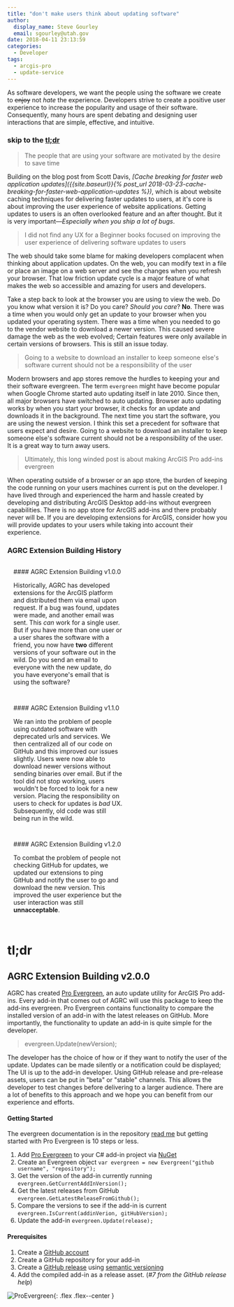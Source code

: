 ```yaml
---
title: "don't make users think about updating software"
author:
  display_name: Steve Gourley
  email: sgourley@utah.gov
date: 2018-04-11 23:13:59
categories:
  - Developer
tags:
  - arcgis-pro
  - update-service
---
```


As software developers, we want the people using the software we create to ~~enjoy~~ not _hate_ the experience. Developers strive to create a positive user experience to increase the popularity and usage of their software. Consequently, many hours are spent debating and designing user interactions that are simple, effective, and intuitive.

### skip to the [tl;dr <i class="fas fa-long-arrow-alt-down"></i>](#tldr)

> The people that are using your software are motivated by the desire to save time

Building on the blog post from Scott Davis, _[Cache breaking for faster web application updates]({{site.baseurl}}{% post_url 2018-03-23-cache-breaking-for-faster-web-application-updates %})_, which is about website caching techniques for delivering faster updates to users, at it's core is about improving the user experience of website applications. Getting updates to users is an often overlooked feature and an after thought. But it is very important—_Especially when you ship a lot of bugs_.

> I did not find any UX for a Beginner books focused on improving the user experience of delivering software updates to users

The web should take some blame for making developers complacent when thinking about application updates. On the web, you can modify text in a file or place an image on a web server and see the changes when you refresh your browser. That low friction update cycle is a major feature of what makes the web so accessible and amazing for users and developers.

Take a step back to look at the browser you are using to view the web. Do you know what version it is? Do you care? _Should you care_? **No**. There was a time when you would only get an update to your browser when you updated your operating system. There was a time when you needed to go to the vendor website to download a newer version. This caused severe damage the web as the web evolved; Certain features were only available in certain versions of browsers. This is still an issue today.

> Going to a website to download an installer to keep someone else's software current should not be a responsibility of the user

Modern browsers and app stores remove the hurdles to keeping your and their software evergreen. The term `evergreen` might have become popular when Google Chrome started auto updating itself in late 2010. Since then, all major browsers have switched to auto updating. Browser auto updating works by when you start your browser, it checks for an update and downloads it in the background. The next time you start the software, you are using the newest version. I think this set a precedent for software that users expect and desire. Going to a website to download an installer to keep someone else's software current should not be a responsibility of the user. It is a great way to turn away users.

> Ultimately, this long winded post is about making ArcGIS Pro add-ins evergreen

When operating outside of a browser or an app store, the burden of keeping the code running on your users machines current is put on the developer. I have lived through and experienced the harm and hassle created by developing and distributing ArcGIS Desktop add-ins without evergreen capabilities. There is no app store for ArcGIS add-ins and there probably never will be. If you are developing extensions for ArcGIS, consider how you will provide updates to your users while taking into account their experience.

### AGRC Extension Building History

<div class="flex flex--around flex--wrap">
  <div style="width:50%;padding:1em" markdown="1">
#### AGRC Extension Building v1.0.0

Historically, AGRC has developed extensions for the ArcGIS platform and distributed them via email upon request. If a bug was found, updates were made, and another email was sent. This _can_ work for a single user. But if you have more than one user or a user shares the software with a friend, you now have **two** different versions of your software out in the wild. Do you send an email to everyone with the new update, do you have everyone's email that is using the software?
  </div>
  <div style="width:50%;padding:1em" markdown="1">
#### AGRC Extension Building v1.1.0

We ran into the problem of people using outdated software with deprecated urls and services. We then centralized all of our code on GitHub and this improved our issues slightly. Users were now able to download newer versions without sending binaries over email. But if the tool did not stop working, users wouldn't be forced to look for a new version. Placing the responsibility on users to check for updates is _bad_ UX. Subsequently, old code was still being run in the wild.
  </div>
  <div style="width:50%;padding:1em" markdown="1">
#### AGRC Extension Building v1.2.0

To combat the problem of people not checking GitHub for updates, we updated our extensions to ping GitHub and notify the user to go and download the new version. This improved the user experience but the user interaction was still **unnacceptable**.
  </div>
</div>

# tl;dr
## AGRC Extension Building v2.0.0

AGRC has created [Pro Evergreen](https://github.com/steveoh/pro-evergreen), an auto update utility for ArcGIS Pro add-ins. Every add-in that comes out of AGRC will use this package to keep the add-ins evergreen. Pro Evergreen contains functionality to compare the installed version of an add-in with the latest releases on GitHub. More importantly, the functionality to update an add-in is quite simple for the developer.

> evergreen.Update(newVersion);

The developer has the choice of how or if they want to notify the user of the update. Updates can be made silently or a notification could be displayed; The UI is up to the add-in developer. Using GitHub release and pre-release assets, users can be put in "beta" or "stable" channels. This allows the developer to test changes before delivering to a larger audience. There are a lot of benefits to this approach and we hope you can benefit from our experience and efforts.

#### Getting Started

The evergreen documentation is in the repository [read me](https://github.com/steveoh/pro-evergreen/blob/master/README.md) but getting started with Pro Evergreen is 10 steps or less.

1. Add [Pro Evergreen](https://www.nuget.org/packages/ProEvergreen) to your C# add-in project via [NuGet](https://docs.microsoft.com/en-us/nuget/quickstart/install-and-use-a-package-in-visual-studio)
2. Create an Evergreen object `var evergreen = new Evergreen("github username", "repository");`
3. Get the version of the add-in currently running `evergreen.GetCurrentAddInVersion();`
3. Get the latest releases from GitHub `evergreen.GetLatestReleaseFromGithub();`
4. Compare the versions to see if the add-in is current `evergreen.IsCurrent(addinVerion, gitHubVersion);`
5. Update the add-in `evergreen.Update(release);`

#### Prerequisites

1. Create a [GitHub account](https://github.com/join)
2. Create a GitHub repository for your add-in
2. Create a [GitHub release](https://help.github.com/articles/creating-releases/) using [semantic versioning](https://semver.org)
3. Add the compiled add-in as a release asset. (_#7 from the GitHub release help_)

![ProEvergreen](https://github.com/steveoh/pro-evergreen/raw/master/proevergreen.png){: .flex .flex--center }

